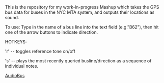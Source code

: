 This is the repository for my work-in-progress Mashup which takes the GPS 
bus data for buses in the NYC MTA system, and outputs their locations as
sound. 

To use: Type in the name of a bus line into the text field (e.g."B62"), then hit
one of the arrow buttons to indicate direction. 

HOTKEYS:

'r' -- toggles reference tone on/off

's' -- plays the most recently queried busline/direction as a sequence of
individual notes.  
 

[AudioBus](http://arntzy.github.io/AudioBusMashup/audiobus.html)

 
